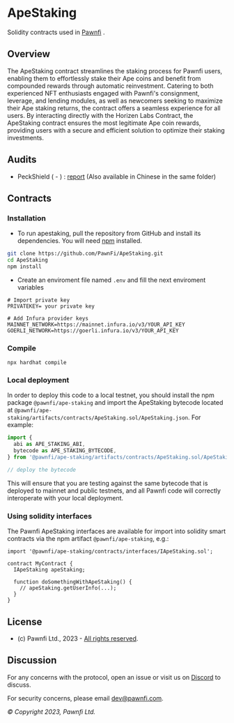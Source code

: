 # ApeStaking

Solidity contracts used in [Pawnfi](https://www.pawnfi.com/) .

## Overview

The ApeStaking contract streamlines the staking process for Pawnfi users, enabling them to effortlessly stake their Ape coins and benefit from compounded rewards through automatic reinvestment. Catering to both experienced NFT enthusiasts engaged with Pawnfi's consignment, leverage, and lending modules, as well as newcomers seeking to maximize their Ape staking returns, the contract offers a seamless experience for all users. By interacting directly with the Horizen Labs Contract, the ApeStaking contract ensures the most legitimate Ape coin rewards, providing users with a secure and efficient solution to optimize their staking investments.

## Audits

- PeckShield ( - ) : [report](./audits/audits.pdf) (Also available in Chinese in the same folder)

## Contracts

### Installation

- To run apestaking, pull the repository from GitHub and install its dependencies. You will need [npm](https://docs.npmjs.com/cli/install) installed.

```bash
git clone https://github.com/PawnFi/ApeStaking.git
cd ApeStaking
npm install 
```
- Create an enviroment file named `.env` and fill the next enviroment variables

```
# Import private key
PRIVATEKEY= your private key  

# Add Infura provider keys
MAINNET_NETWORK=https://mainnet.infura.io/v3/YOUR_API_KEY
GOERLI_NETWORK=https://goerli.infura.io/v3/YOUR_API_KEY

```

### Compile

```
npx hardhat compile
```



### Local deployment

In order to deploy this code to a local testnet, you should install the npm package `@pawnfi/ape-staking` and import the ApeStaking bytecode located at
`@pawnfi/ape-staking/artifacts/contracts/ApeStaking.sol/ApeStaking.json`.
For example:

```typescript
import {
  abi as APE_STAKING_ABI,
  bytecode as APE_STAKING_BYTECODE,
} from '@pawnfi/ape-staking/artifacts/contracts/ApeStaking.sol/ApeStaking.json'

// deploy the bytecode
```

This will ensure that you are testing against the same bytecode that is deployed to mainnet and public testnets, and all Pawnfi code will correctly interoperate with your local deployment.

### Using solidity interfaces

The Pawnfi ApeStaking interfaces are available for import into solidity smart contracts via the npm artifact `@pawnfi/ape-staking`, e.g.:

```solidity
import '@pawnfi/ape-staking/contracts/interfaces/IApeStaking.sol';

contract MyContract {
  IApeStaking apeStaking;

  function doSomethingWithApeStaking() {
    // apeStaking.getUserInfo(...);
  }
}

```

## License

- (c) Pawnfi Ltd., 2023 - [All rights reserved](https://github.com/PawnFi/ApeStaking/blob/master/LICENSE).


## Discussion

For any concerns with the protocol, open an issue or visit us on [Discord](https://discord.com/invite/pawnfi) to discuss.

For security concerns, please email [dev@pawnfi.com](mailto:dev@pawnfi.com).

_© Copyright 2023, Pawnfi Ltd._